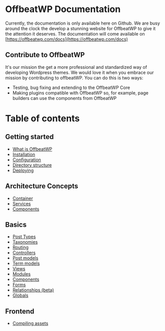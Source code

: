 # OffbeatWP Documentation

Currently, the documentation is only available here on Github. We are busy around the clock the develop a stunning website for OffbeatWP to give it the attention it deserves. The documentation will come available on [https://offbeatwp.com/docs](https://offbeatwp.com/docs)

## Contribute to OffbeatWP

It's our mission the get a more professional and standardized way of developing Wordpress themes. We would love it when you embrace our mission by contributing to offbeatWP. You can do this is two ways:

- Testing, bug fixing and extending to the OffbeatWP Core
- Making plugins compatible with OffbeatWP so, for example, page builders can use the components from OffbeatWP

# Table of contents

## Getting started

- [What is OffbeatWP](getting-started__what-is-offbeatwp.md)
- [Installation](getting-started__installation.md)
- [Configuration](getting-started__configuration.md)
- [Directory structure](getting-started__directory-structure.md)
- [Deploying](getting-started__deploying.md)

## Architecture Concepts

- [Container](architecture-concepts__container.md)
- [Services](architecture-concepts__services.md)
- [Components](architecture-concepts__components.md)

## Basics

- [Post Types](basics__post_types.md)
- [Taxonomies](basics__taxonomies.md)
- [Routing](basics__routing.md)
- [Controllers](basics__controllers.md)
- [Post models](basics__post_models.md)
- [Term models](basics__term_models.md)
- [Views](basics__views.md)
- [Modules](basics__modules.md)
- [Components](basics__globals.md)
- [Forms](basics__forms.md)
- [Relationships (beta)](basics__post_models.md#relationships-beta)
- [Globals](getting-started__globals.md)

## Frontend

- [Compiling assets](frontend__compiling-assets.md)



